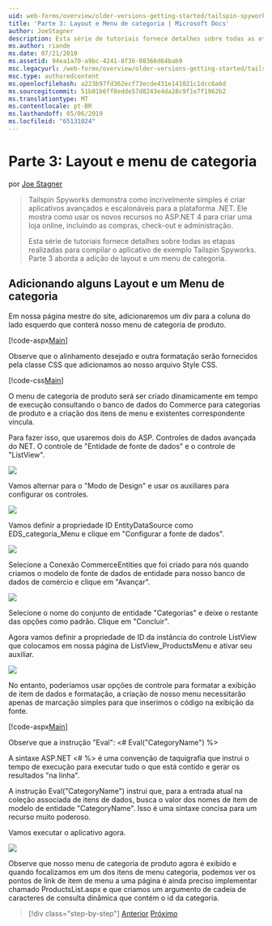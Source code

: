 ```yaml
---
uid: web-forms/overview/older-versions-getting-started/tailspin-spyworks/tailspin-spyworks-part-3
title: 'Parte 3: Layout e Menu de categoria | Microsoft Docs'
author: JoeStagner
description: Esta série de tutoriais fornece detalhes sobre todas as etapas realizadas para compilar o aplicativo de exemplo Tailspin Spyworks. Parte 3 aborda a adição de layout e um menu de categoria.
ms.author: riande
ms.date: 07/21/2010
ms.assetid: 94ea1a70-a9bc-4241-8f36-08366d64bab9
msc.legacyurl: /web-forms/overview/older-versions-getting-started/tailspin-spyworks/tailspin-spyworks-part-3
msc.type: authoredcontent
ms.openlocfilehash: a223b97fd362ecf73ecde431e141021c1dcc6a6d
ms.sourcegitcommit: 51b01b6ff8edde57d8243e4da28c9f1e7f1962b2
ms.translationtype: MT
ms.contentlocale: pt-BR
ms.lasthandoff: 05/06/2019
ms.locfileid: "65131024"
---
```

# <a name="part-3-layout-and-category-menu"></a>Parte 3: Layout e menu de categoria

por [Joe Stagner](https://github.com/JoeStagner)

> Tailspin Spyworks demonstra como incrivelmente simples é criar aplicativos avançados e escalonáveis para a plataforma .NET. Ele mostra como usar os novos recursos no ASP.NET 4 para criar uma loja online, incluindo as compras, check-out e administração.
> 
> Esta série de tutoriais fornece detalhes sobre todas as etapas realizadas para compilar o aplicativo de exemplo Tailspin Spyworks. Parte 3 aborda a adição de layout e um menu de categoria.

## <a id="_Toc260221669"></a>  Adicionando alguns Layout e um Menu de categoria

Em nossa página mestre do site, adicionaremos um div para a coluna do lado esquerdo que conterá nosso menu de categoria de produto.

[!code-aspx[Main](tailspin-spyworks-part-3/samples/sample1.aspx)]

Observe que o alinhamento desejado e outra formatação serão fornecidos pela classe CSS que adicionamos ao nosso arquivo Style CSS.

[!code-css[Main](tailspin-spyworks-part-3/samples/sample2.css)]

O menu de categoria de produto será ser criado dinamicamente em tempo de execução consultando o banco de dados do Commerce para categorias de produto e a criação dos itens de menu e existentes correspondente vincula.

Para fazer isso, que usaremos dois do ASP. Controles de dados avançada do NET. O controle de "Entidade de fonte de dados" e o controle de "ListView".

![](tailspin-spyworks-part-3/_static/image1.jpg)

Vamos alternar para o "Modo de Design" e usar os auxiliares para configurar os controles.

![](tailspin-spyworks-part-3/_static/image2.jpg)

Vamos definir a propriedade ID EntityDataSource como EDS\_categoria\_Menu e clique em "Configurar a fonte de dados".

![](tailspin-spyworks-part-3/_static/image3.jpg)

Selecione a Conexão CommerceEntities que foi criado para nós quando criamos o modelo de fonte de dados de entidade para nosso banco de dados de comércio e clique em "Avançar".

![](tailspin-spyworks-part-3/_static/image4.jpg)

Selecione o nome do conjunto de entidade "Categorias" e deixe o restante das opções como padrão. Clique em "Concluir".

Agora vamos definir a propriedade de ID da instância do controle ListView que colocamos em nossa página de ListView\_ProductsMenu e ativar seu auxiliar.

![](tailspin-spyworks-part-3/_static/image5.jpg)

No entanto, poderíamos usar opções de controle para formatar a exibição de item de dados e formatação, a criação de nosso menu necessitarão apenas de marcação simples para que inserimos o código na exibição da fonte.

[!code-aspx[Main](tailspin-spyworks-part-3/samples/sample3.aspx)]

Observe que a instrução "Eval": &lt;# Eval("CategoryName") %&gt;

A sintaxe ASP.NET &lt;# %&gt; é uma convenção de taquigrafia que instrui o tempo de execução para executar tudo o que está contido e gerar os resultados "na linha".

A instrução Eval("CategoryName") instrui que, para a entrada atual na coleção associada de itens de dados, busca o valor dos nomes de item de modelo de entidade "CategoryName". Isso é uma sintaxe concisa para um recurso muito poderoso.

Vamos executar o aplicativo agora.

![](tailspin-spyworks-part-3/_static/image6.jpg)

Observe que nosso menu de categoria de produto agora é exibido e quando focalizamos em um dos itens de menu categoria, podemos ver os pontos de link de item de menu a uma página é ainda preciso implementar chamado ProductsList.aspx e que criamos um argumento de cadeia de caracteres de consulta dinâmica que contém o  id da categoria.

> [!div class="step-by-step"]
> [Anterior](tailspin-spyworks-part-2.md)
> [Próximo](tailspin-spyworks-part-4.md)
